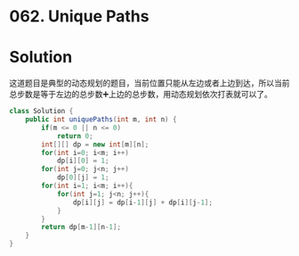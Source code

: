 # 062. Unique Paths

# Solution

这道题目是典型的动态规划的题目，当前位置只能从左边或者上边到达，所以当前总步数是等于左边的总步数➕上边的总步数，用动态规划依次打表就可以了。

```java
class Solution {
    public int uniquePaths(int m, int n) {
        if(m <= 0 || n <= 0)
            return 0;
        int[][] dp = new int[m][n];
        for(int i=0; i<m; i++)
            dp[i][0] = 1;
        for(int j=0; j<n; j++)
            dp[0][j] = 1;
        for(int i=1; i<m; i++){
            for(int j=1; j<n; j++){
                dp[i][j] = dp[i-1][j] + dp[i][j-1];
            }
        }
        return dp[m-1][n-1];
    }
}
```


